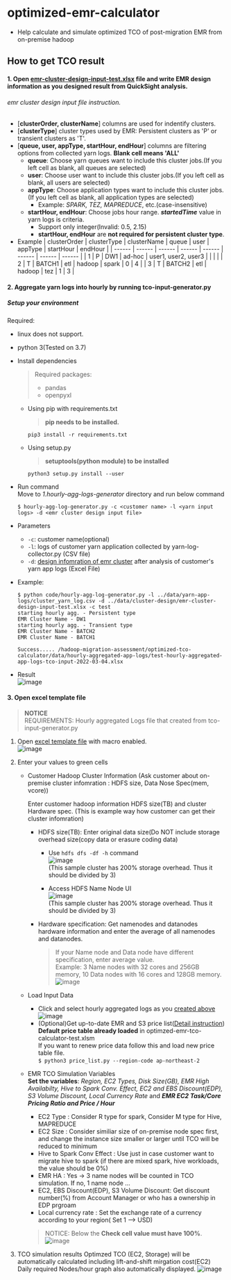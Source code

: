 # optimized-emr-calculator
- Help calculate and simulate optimized TCO of post-migration EMR from on-premise hadoop 


## How to get TCO result
#### 1. Open [emr-cluster-design-input-test.xlsx](data/cluster-design/emr-cluster-design-input-test.xlsx) file and write EMR design information as you designed result from QuickSight analysis.
###### emr cluster design input file instruction.   
- [**clusterOrder, clusterName**] columns are used for indentify clusters.
- [**clusterType**] cluster types used by EMR: Persistent clusters as 'P' or transient clusters as 'T'.  
- [**queue, user, appType, startHour, endHour**] columns are filtering options from collected yarn logs. **Blank cell means 'ALL'**   
    - **queue**: Choose yarn queues want to include this cluster jobs.(If you left cell as blank, all queues are selected)
    - **user**: Choose user want to include this cluster jobs.(If you left cell as blank, all users are selected)
    - **appType**: Choose application types want to include this cluster jobs.(If you left cell as blank, all application types are selected)
        - Example: _SPARK, TEZ, MAPREDUCE_, etc.(case-insensitive)
    - **startHour, endHour**: Choose jobs hour range. **_startedTime_** value in yarn logs is criteria. 
        - Support only integer(Invalid: 0.5, 2.15)  	
        - **startHour, endHour** are **not required for persistent cluster type**.   
- Example
	| clusterOrder | clusterType | clusterName | queue | user | appType | startHour | endHour |
	| ------ | ------ | ------ | ------ | ------ | ------ | ------ | ------ |
	| 1 | P | DW1 | ad-hoc | user1, user2, user3 |  |  |  |
	| 2 |	T |	BATCH1 | etl | hadoop | spark | 0 | 4 |
	| 3 | T | BATCH2 | etl | hadoop | tez | 1 | 3 | 


#### 2. Aggregate yarn logs into hourly by running tco-input-generator.py
##### Setup your environment
Required:
- linux does not support.
- python 3(Tested on 3.7)
- Install dependencies
  > Required packages: 
  >   - pandas
  >   - openpyxl   
  - Using pip with requirements.txt
    > **pip needs to be installed.**
    ```
    pip3 install -r requirements.txt 
    ```
  - Using setup.py
    > **setuptools(python module) to be installed**
    ```
    python3 setup.py install --user
    ```

- Run command   
  Move to _1.hourly-agg-logs-generator_ directory and run below command
    ```
    $ hourly-agg-log-generator.py -c <customer name> -l <yarn input logs> -d <emr cluster design input file>
    ```
- Parameters
    - `-c`: customer name(optional)
    - `-l`: logs of customer yarn application collected by yarn-log-collector.py (CSV file)
    - `-d`: [design infomration of emr cluster](#1.-Open-emr-cluster-design-input-test.xlsx-file-and-write-EMR-design-information-as-you-designed-result-from-QuickSight-analysis.) after analysis of customer's yarn app logs (Excel File)

- Example: 
    ```
    $ python code/hourly-agg-log-generator.py -l ../data/yarn-app-logs/cluster_yarn_log.csv -d ../data/cluster-design/emr-cluster-design-input-test.xlsx -c test
    starting hourly agg. - Persistent type
    EMR Cluster Name - DW1
    starting hourly agg. - Transient type
    EMR Cluster Name - BATCH2
    EMR Cluster Name - BATCH1

    Success..... /hadoop-migration-assessment/optimized-tco-calculator/data/hourly-aggregated-app-logs/test-hourly-aggregated-app-logs-tco-input-2022-03-04.xlsx
    ```

- Result   
    ![image](/optimized-tco-calculator/imgs/hourly_aggregated_result.png)


#### 3. Open excel template file 
> **NOTICE**   
> REQUIREMENTS: Hourly aggregated Logs file that created from tco-input-generator.py
1. Open [excel template file](https://github.com/awslabs/migration-hadoop-to-emr-tco-simulator/blob/main/optimized-tco-calculator/excel-tco-calculators(excel)/optimzed-emr-tco-calculator-template-v1.1.xlsm) with macro enabled.  
    ![image](/optimized-tco-calculator/imgs/enable_excel_macro.png)

2. Enter your values to green cells    
   - Customer Hadoop Cluster Information (Ask customer about on-premise cluster infomration : HDFS size, Data Nose Spec(mem, vcore))

     Enter customer hadoop information HDFS size(TB) and cluster Hardware spec. (This is example way  how customer can get their cluster infomration)
     - HDFS size(TB): Enter original data size(Do NOT include storage overhead size(copy data or erasure coding data)    
       - Use `hdfs dfs -df -h` command    
         ![image](/optimized-tco-calculator/imgs/hdfs_dfs_cmd.png)    
         (This sample cluster has 200% storage overhead. Thus it should be divided by 3)
       
       - Access HDFS Name Node UI    
         ![image](/optimized-tco-calculator/imgs/hdfs_namenode_ui.png)    
         (This sample cluster has 200% storage overhead. Thus it should be divided by 3)
         
     - Hardware specification: Get namenodes and datanodes hardware information and enter the average of all namenodes and datanodes.
       > If your Name node and Data node have different specification, enter average value.   
       > Example: 3 Name nodes with 32 cores and 256GB memory, 10 Data nodes with 16 cores and 128GB memory.
       > ![image](/optimized-tco-calculator/imgs/namenode_spec.png)    
   - Load Input Data   
     - Click and select hourly aggregated logs as you [created above](#2.-Aggregate-yarn-logs-into-hourly-by-running-tco-input-generator.py)
       ![image](/optimized-tco-calculator/imgs/load_input_data.png)   
     - (Optional)Get up-to-date EMR and S3 price list([Detail instruction](https://github.com/awslabs/migration-hadoop-to-emr-tco-simulator/tree/main/optimized-tco-calculator/get-aws-product-price))   
       **Default price table already loaded** in optimzed-emr-tco-calculator-test.xlsm    
       If you want to renew price data follow this and load new price table file.    
       `$ python3 price_list.py --region-code ap-northeast-2`   
   - EMR TCO Simulation Variables          
     **Set the variables**: _Region, EC2 Types, Disk Size(GB), EMR High Availabilty, Hive to Spark Conv. Effect, EC2 and EBS Discount(EDP), S3 Volume Discount, Local Currency Rate_ and **_EMR EC2 Task/Core Pricing Ratio and Price / Hour_**
      - EC2 Type : Consider R type for spark, Consider M type for Hive, MAPREDUCE
      - EC2 Size : Consider similiar size of on-premise node spec first, and change the instance size smaller or larger until TCO will be reduced to minimum
      - Hive to Spark Conv Effect : Use just in case customer want to migrate hive to spark (if there are mixed spark, hive workloads, the value should be 0%)
      - EMR HA : Yes -> 3 name nodes will be counted in TCO simulation. If no, 1 name node ...
      - EC2, EBS Discount(EDP), S3 Volume Discount: Get discount number(%) from Account Manager or who has a ownership in EDP prgroam
      - Local currency rate : Set the exchange rate of a currency according to your region( Set 1 --> USD)
     > NOTICE: 
     > Below the **Check cell value must have 100%**.    
     > ![image](/optimized-tco-calculator/imgs/tco_vars.png)

3. TCO simulation results
   Optimzed TCO (EC2, Storage) will be automatically calculated including lift-and-shift mirgation cost(EC2)
   Daily required Nodes/hour graph also automatically displayed.
   ![image](/optimized-tco-calculator/imgs/tco_sim_result.png)
